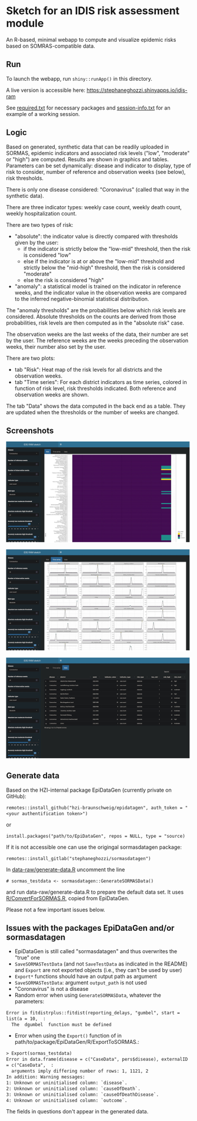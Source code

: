 # Sketch for an IDIS risk assessment module 

An R-based, minimal webapp to compute and visualize epidemic risks based on
SOMRAS-compatible data.

## Run

To launch the webapp, run `shiny::runApp()` in this directory.

A live version is accessible here: https://stephaneghozzi.shinyapps.io/idis-ram

See [required.txt](./required.txt) for necessary packages and [session-info.txt](./session-info.txt) for an example of a working session.

## Logic

Based on generated, synthetic data that can be readily uploaded in SORMAS, epidemic indicators and associated risk levels ("low", "moderate" or "high") are computed. Results are shown in graphics and tables. Parameters can be set dynamically: disease and indicator to display, type of risk to consider, number of reference and observation weeks (see below), risk thresholds.

There is only one disease considered: "Coronavirus" (called that way in the synthetic data).

There are three indicator types: weekly case count, weekly death count, weekly hospitalization count. 

There are two types of risk:
- "absolute": the indicator value is directly compared with thresholds given by the user: 
  - if the indicator is strictly below the "low-mid" threshold, then the risk is considered "low"
  - else if the indicator is at or above the "low-mid" threshold and strictly below the "mid-high" threshold, then the risk is considered "moderate"
  - else the risk is considered "high"
- "anomaly": a statistical model is trained on the indicator in reference weeks, and the indicator value in the observation weeks are compared to the inferred negative-binomial statistical distribution. 

The "anomaly thresholds" are the probabilities below which risk levels are considered. Absolute thresholds on the counts are derived from those probabilities, risk levels are then computed as in the "absolute risk" case.

The observation weeks are the last weeks of the data, their number are set by the user. The reference weeks are the weeks preceding the observation weeks, their number also set by the user.

There are two plots:
- tab "Risk": Heat map of the risk levels for all districts and the observation weeks.
- tab "Time series": For each district indicators as time series, colored in function of risk level, risk thresholds indicated. Both reference and observation weeks are shown.

The tab "Data" shows the data computed in the back end as a table. They are updated when the thresholds or the number of weeks are changed.

## Screenshots

![Risk tab](screenshots/idis-ram-risk.jpg)

![Time series tab](screenshots/idis-ram-timeseries.jpg)

![Data tab](screenshots/idis-ram-data.jpg)

## Generate data

Based on the HZI-internal package EpiDataGen (currently private on GitHub):
```
remotes::install_github("hzi-braunschweig/epidatagen", auth_token = "<your authentification token>")
```
or
```
install.packages("path/to/EpiDataGen", repos = NULL, type = "source)
```

If it is not accessible one can use the origingal sormasdatagen package: 
```
remotes::install_gitlab("stephaneghozzi/sormasdatagen")
```

In [data-raw/generate-data.R](data-raw/generate-data.R) uncomment the line 
```
# sormas_testdata <- sormasdatagen::GenerateSORMASData()
```
and run data-raw/generate-data.R to prepare the default data set. It uses [R/ConvertForSORMAS.R](R/ConvertForSORMAS.R), copied from EpiDataGen.

Please not a few important issues below.

## Issues with the packages EpiDataGen and/or sormasdatagen

- EpiDataGen is still called "sormasdatagen" and thus overwrites the "true" one
- `SaveSORMASTestData` (and not `SaveTestData` as indicated in the README) and `Export` are not exported objects (i.e., they can't be used by user)
- `Export*` functions should have an output path as argument
- `SaveSORMASTestData`: argument `output_path` is not used
- "Coronavirus" is not a disease
- Random error when using `GenerateSORMASData`, whatever the parameters: 
```
Error in fitdistrplus::fitdist(reporting_delays, "gumbel", start = list(a = 10,  : 
  The  dgumbel  function must be defined
```
- Error when using the `Export()` function of  in path/to/package/EpiDataGen/R/ExportToSORMAS.: 
```
> Export(sormas_testdata)
Error in data.frame(disease = c("CaseData", pers$disease), externalID = c("CaseData",  : 
  arguments imply differing number of rows: 1, 1121, 2
In addition: Warning messages:
1: Unknown or uninitialised column: `disease`. 
2: Unknown or uninitialised column: `causeOfDeath`. 
3: Unknown or uninitialised column: `causeOfDeathDisease`. 
4: Unknown or uninitialised column: `outcome`. 
```
The fields in questions don't appear in the generated data.

